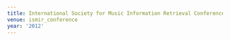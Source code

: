 ```yaml
---
title: International Society for Music Information Retrieval Conference (2012)
venue: ismir_conference
year: '2012'
---
```

